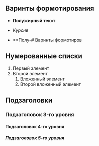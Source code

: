 ## Варинты формотирования

- **Полужирный текст**
- *Курсив*

- **Полу-# Варинты формотиров
## Нумерованные списки
1. Первый элемент
2. Второй элемент
   1. Вложенный элемент
   2. Второй вложенный элемент

## Подзаголовки

### Подзаголовок 3-го уровня
#### Подзаголовок 4-го уровня
##### Подзаголовок 5-го уровня
